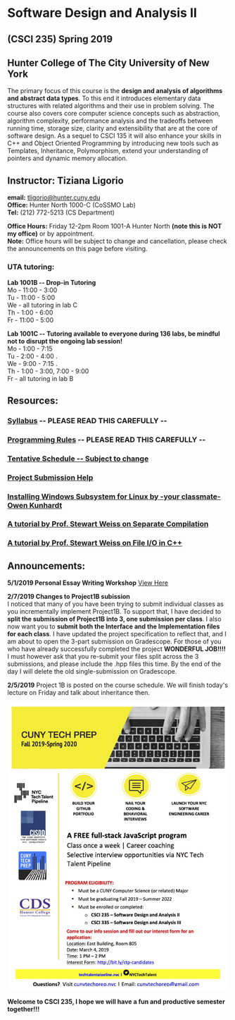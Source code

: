 # Software Design and Analysis II 
## (CSCI 235) Spring 2019  
## Hunter College of The City University of New York

The primary focus of this course is the **design and analysis of algorithms and abstract data types**. To this end it introduces elementary data structures with related algorithms and their use in problem solving. The course also covers core computer science concepts such as abstraction, algorithm complexity, performance analysis and the tradeoffs between running time, storage size, clarity and extensibility that are at the core of software design. As a sequel to CSCI 135 it will also enhance your skills in C++ and Object Oriented Programming by introducing new tools such as Templates, Inheritance, Polymorphism, extend your understanding of pointers and dynamic memory allocation.

## Instructor: Tiziana Ligorio
**email:** tligorio@hunter.cuny.edu    
**Office:** Hunter North 1000-C (CoSSMO Lab)   
**Tel:** (212) 772-5213 (CS Department)

**Office Hours:** Friday 12-2pm Room 1001-A Hunter North **(note this is NOT my office)** or by appointment.  
**Note:** Office hours will be subject to change and cancellation, please check the announcements on this page before visiting.
  
  
### UTA tutoring: 
**Lab 1001B -- Drop-in Tutoring**   
Mo - 11:00 - 3:00  
Tu - 11:00 - 5:00  
We - all tutoring in lab C  
Th - 1:00 - 6:00  
Fr - 11:00 - 5:00

**Lab 1001C -- Tutoring available to everyone during 136 labs, be mindful not to disrupt the ongoing lab session!**       
Mo - 1:00 - 7:15    
Tu - 2:00 - 4:00 .   
We - 9:00 - 7:15 .   
Th - 1:00 - 3:00, 7:00 - 9:00    
Fr - all tutoring in lab B


## Resources:

### [Syllabus](documents/CSCI235_Spring2019_Syllabus.pdf)   **-- PLEASE READ THIS CAREFULLY --**


### [Programming Rules](documents/CSCI235_Spring2019_ProgrammingRules.pdf) **-- PLEASE READ THIS CAREFULLY --**

### [Tentative Schedule -- Subject to change](Spring2019_schedule.md)  

### [Project Submission Help](gradescope_help.md)

### [Installing Windows Subsystem for Linux by -your classmate- Owen Kunhardt](documents/Installing_WSL.pdf)

### [A tutorial by Prof. Stewart Weiss on Separate Compilation](http://www.compsci.hunter.cuny.edu/~sweiss/resources/separateCompilation.pdf)

### [A tutorial by Prof. Stewart Weiss on File I/O in C++](http://www.compsci.hunter.cuny.edu/~sweiss/resources/fileIO.pdf)

## Announcements:

**5/1/2019 Personal Essay Writing Workshop**
[View Here](documents/EssayWorkshop.pdf)

**2/7/2019 Changes to Project1B subission**   
I noticed that many of you have been trying to submit individual classes as you incrementally implement Project1B. To support that, I have decided to **split the submission of Project1B into 3, one submission per class**. I also now want you to **submit both the Interface and the Implementation files for each class**.
I have updated the project specification to reflect that, and I am about to open the 3-part submission on Gradescope.
For those of you who have already successfully completed the project **WONDERFUL JOB!!!!** I must however ask that you re-submit your files split across the 3 submissions, and please include the .hpp files this time.
By the end of the day I will delete the old single-submission on Gradescope.

**2/5/2019** Project 1B is posted on the course schedule. We will finish today's lecture on Friday and talk about inheritance then. 

![CunyTechPrep](images/Hunter-College-Flyer.jpg)

**Welcome to CSCI 235, I hope we will have a fun and productive semester together!!!** 
